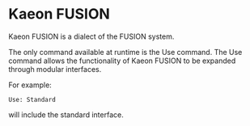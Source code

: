 # Kaeon FUSION

Kaeon FUSION is a dialect of the FUSION system.

The only command available at runtime is the Use command.
The Use command allows the functionality of Kaeon FUSION to be expanded through modular interfaces.

For example:

    Use: Standard

will include the standard interface.